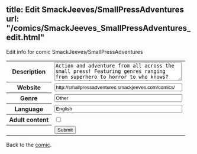 title: Edit SmackJeeves/SmallPressAdventures
url: "/comics/SmackJeeves_SmallPressAdventures_edit.html"
---
Edit info for comic SmackJeeves/SmallPressAdventures

<form name="comic" action="http://gaepostmail.appspot.com/comic/" method="post">
<table class="comicinfo">
<tr>
<th>Description</th><td><textarea name="description" cols="40" rows="3">Action and adventure from all across the small press! Featuring genres ranging from superhero to horror to who knows? This comic is updated every Wednesday, so come on back! Don't forget to check out all our other strips!!!</textarea></td>
</tr>
<tr>
<th>Website</th><td><input type="text" name="url" value="http://smallpressadventures.smackjeeves.com/comics/" size="40"/></td>
</tr>
<tr>
<th>Genre</th><td><input type="text" name="genre" value="Other" size="40"/></td>
</tr>
<tr>
<th>Language</th><td><input type="text" name="language" value="English" size="40"/></td>
</tr>
<tr>
<th>Adult content</th><td><input type="checkbox" name="adult" value="adult" /></td>
</tr>
<tr>
<th></th><td>
<input type="hidden" name="comic" value="SmackJeeves_SmallPressAdventures" />
<input type="submit" name="submit" value="Submit" />
</td>
</tr>
</table>
</form>

Back to the [comic](SmackJeeves_SmallPressAdventures.html).
